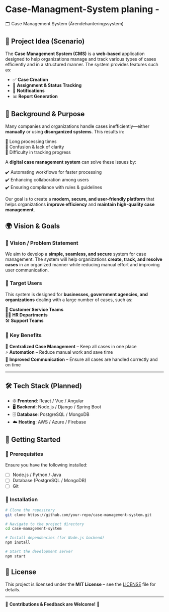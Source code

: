 # Case-Managment-System planing -

🗂️ Case Management System (Ärendehanteringssystem)

## 📌 Project Idea (Scenario)
The **Case Management System (CMS)** is a **web-based** application designed to help organizations manage and track various types of cases efficiently and in a structured manner. The system provides features such as:

- ✅ **Case Creation**
- 🔄 **Assignment & Status Tracking**
- 🔔 **Notifications**
- 📊 **Report Generation**

## 🎯 Background & Purpose
Many companies and organizations handle cases inefficiently—either **manually** or using **disorganized systems**. This results in:

🚫 Long processing times  
🚫 Confusion & lack of clarity  
🚫 Difficulty in tracking progress  

A **digital case management system** can solve these issues by:

✔️ Automating workflows for faster processing  
✔️ Enhancing collaboration among users  
✔️ Ensuring compliance with rules & guidelines  

Our goal is to create a **modern, secure, and user-friendly platform** that helps organizations **improve efficiency** and **maintain high-quality case management**.

## 🌍 Vision & Goals
### 🔹 Vision / Problem Statement
We aim to develop a **simple, seamless, and secure** system for case management. The system will help organizations **create, track, and resolve cases** in an organized manner while reducing manual effort and improving user communication.

### 🔹 Target Users
This system is designed for **businesses, government agencies, and organizations** dealing with a large number of cases, such as:

👥 **Customer Service Teams**  
👨‍💼 **HR Departments**  
🛠️ **Support Teams**  

### 🔹 Key Benefits
🚀 **Centralized Case Management** – Keep all cases in one place  
⚡ **Automation** – Reduce manual work and save time  
📢 **Improved Communication** – Ensure all cases are handled correctly and on time  

---
## 🛠️ Tech Stack (Planned)
- 🌐 **Frontend**: React / Vue / Angular
- 🖥️ **Backend**: Node.js / Django / Spring Boot
- 🗄️ **Database**: PostgreSQL / MongoDB
- ☁️ **Hosting**: AWS / Azure / Firebase

## 📌 Getting Started
### 🔹 Prerequisites
Ensure you have the following installed:
- [ ] Node.js / Python / Java
- [ ] Database (PostgreSQL / MongoDB)
- [ ] Git

### 🔹 Installation
```bash
# Clone the repository
git clone https://github.com/your-repo/case-management-system.git

# Navigate to the project directory
cd case-management-system

# Install dependencies (for Node.js backend)
npm install

# Start the development server
npm start
```

## 📜 License
This project is licensed under the **MIT License** – see the [LICENSE](LICENSE) file for details.

---
🚀 **Contributions & Feedback are Welcome!** 🎉
